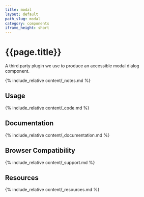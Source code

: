 ```yaml
---
title: modal
layout: default
path_slug: modal
category: components
iframe_height: short
---
```


<div class="u-align-center--small">
	<h1>{{page.title}}</h1>
	<p class="u-lighten u-spacing__bottom--large">
		A third party plugin we use to produce an accessible modal dialog
		component.
	</p>
</div>

{% include_relative content/_notes.md %}

<h2 class="u-spacing__top">Usage</h2>

<div class="component-block u-spacing__bottom--large">
	{% include_relative content/_code.md %}
</div>

## Documentation
<div class="component-block u-spacing__bottom--large">
	{% include_relative content/_documentation.md %}
</div>

## Browser Compatibility
<div class="component-block u-spacing__bottom--large">
	{% include_relative content/_support.md %}
</div>

## Resources
<div class="component-block u-spacing__bottom--large">
	{% include_relative content/_resources.md %}
</div>
